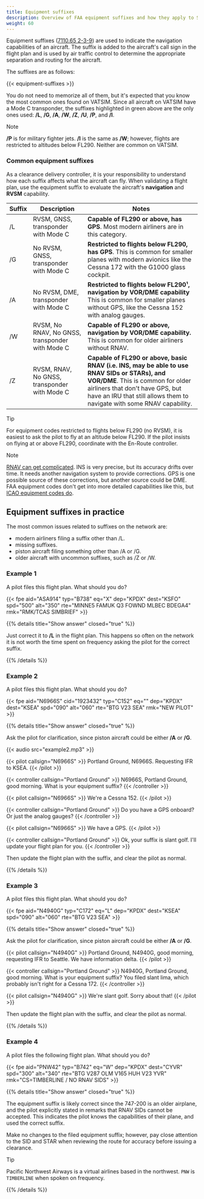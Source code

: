 ```yaml
---
title: Equipment suffixes
description: Overview of FAA equipment suffixes and how they apply to S1 tasks.
weight: 60
---
```


<!-- markdownlint-disable MD028 -->
Equipment suffixes ([7110.65 2-3-9](https://www.faa.gov/air_traffic/publications/atpubs/atc_html/chap2_section_3.html#$paragraph2-3-9)) are used to indicate the navigation capabilities of an aircraft. The suffix is added to the aircraft's call sign in the flight plan and is used by air traffic control to determine the appropriate separation and routing for the aircraft.

The suffixes are as follows:

<!-- The table is raw HTML, so moved to a shortcode to prevent markdownlint errors
and problems with prettier auto-formatting of the file. -->
{{< equipment-suffixes >}}

You do not need to memorize all of them, but it's expected that you know the most common ones found on VATSIM. Since all aircraft on VATSIM have a Mode C transponder, the suffixes highlighted in green above are the only ones used: **/L**, **/G**, **/A**, **/W**, **/Z**, **/U**, **/P**, and **/I**.

> [!NOTE]
> **/P** is for military fighter jets. **/I** is the same as **/W**; however, flights are restricted to altitudes below FL290. Neither are common on VATSIM.

### Common equipment suffixes

As a clearance delivery controller, it is your responsibility to understand how each suffix affects what the aircraft can fly. When validating a flight plan, use the equipment suffix to evaluate the aircraft's **navigation** and **RVSM** capability.

| Suffix | Description                                     | Notes                                                                                                                                                                                                                                           |
| ------ | ----------------------------------------------- | ----------------------------------------------------------------------------------------------------------------------------------------------------------------------------------------------------------------------------------------------- |
| /L     | RVSM, GNSS, transponder with Mode C             | **Capable of FL290 or above, has GPS**. Most modern airliners are in this category.                                                                                                                                                             |
| /G     | No RVSM, GNSS, transponder with Mode C          | **Restricted to flights below FL290, has GPS**. This is common for smaller planes with modern avionics like the Cessna 172 with the G1000 glass cockpit.                                                                                        |
| /A     | No RVSM, DME, transponder with Mode C           | **Restricted to flights below FL290¹, navigation by VOR/DME capability** This is common for smaller planes without GPS, like the Cessna 152 with analog gauges.                                                                                 |
| /W     | RVSM, No RNAV, No GNSS, transponder with Mode C | **Capable of FL290 or above, navigation by VOR/DME capability.** This is common for older airliners without RNAV.                                                                                                                               |
| /Z     | RVSM, RNAV, No GNSS, transponder with Mode C    | **Capable of FL290 or above, basic RNAV (i.e. INS, may be able to use RNAV SIDs or STARs), and VOR/DME**. This is common for older airliners that don't have GPS, but have an IRU that still allows them to navigate with some RNAV capability. |

> [!TIP]
> For equipment codes restricted to flights below FL290 (no RVSM), it is easiest to ask the pilot to fly at an altitude below FL290. If the pilot insists on flying at or above FL290, coordinate with the En-Route controller.

> [!NOTE]
> [RNAV can get complicated](https://www.faa.gov/air_traffic/publications/atpubs/aim_html/chap1_section_2.html). INS is very precise, but its accuracy drifts over time. It needs another navigation system to provide corrections. GPS is one possible source of these corrections, but another source could be DME. FAA equipment codes don't get into more detailed capabilities like this, but [ICAO equipment codes do](https://en.wikipedia.org/wiki/Equipment_codes).

## Equipment suffixes in practice

The most common issues related to suffixes on the network are:

- modern airliners filing a suffix other than /L.
- missing suffixes.
- piston aircraft filing something other than /A or /G.
- older aircraft with uncommon suffixes, such as /Z or /W.

### Example 1

A pilot files this flight plan. What should you do?

{{< fpe aid="ASA914" typ="B738" eq="X" dep="KPDX" dest="KSFO" spd="500" alt="350" rte="MINNE5 FAMUK Q3 FOWND MLBEC BDEGA4" rmk="RMK/TCAS SIMBRIEF" >}}

{{% details title="Show answer" closed="true" %}}

Just correct it to **/L** in the flight plan. This happens so often on the network it is not worth the time spent on frequency asking the pilot for the correct suffix.

{{% /details %}}

### Example 2

A pilot files this flight plan. What should you do?

{{< fpe aid="N6966S" cid="1923432" typ="C152" eq="" dep="KPDX" dest="KSEA" spd="090" alt="060" rte="BTG V23 SEA" rmk="NEW PILOT" >}}

{{% details title="Show answer" closed="true" %}}

Ask the pilot for clarification, since piston aircraft could be either **/A** or **/G**.

{{< audio src="example2.mp3" >}}

{{< pilot callsign="N6966S" >}}
Portland Ground, N6966S. Requesting IFR to KSEA.
{{< /pilot >}}

{{< controller callsign="Portland Ground" >}}
N6966S, Portland Ground, good morning. What is your equipment suffix?
{{< /controller >}}

{{< pilot callsign="N6966S" >}}
We're a Cessna 152.
{{< /pilot >}}

{{< controller callsign="Portland Ground" >}}
Do you have a GPS onboard? Or just the analog gauges?
{{< /controller >}}

{{< pilot callsign="N6966S" >}}
We have a GPS.
{{< /pilot >}}

{{< controller callsign="Portland Ground" >}}
Ok, your suffix is slant golf. I'll update your flight plan for you.
{{< /controller >}}

Then update the flight plan with the suffix, and clear the pilot as normal.

{{% /details %}}

### Example 3

A pilot files this flight plan. What should you do?

{{< fpe aid="N4940G" typ="C172" eq="L" dep="KPDX" dest="KSEA" spd="090" alt="060" rte="BTG V23 SEA" >}}

{{% details title="Show answer" closed="true" %}}

Ask the pilot for clarification, since piston aircraft could be either **/A** or **/G**.

{{< pilot callsign="N4940G" >}}
Portland Ground, N4940G, good morning, requesting IFR to Seattle. We have information delta.
{{< /pilot >}}

{{< controller callsign="Portland Ground" >}}
N4940G, Portland Ground, good morning. What is your equipment suffix? You filed slant lima, which probably isn't right for a Cessna 172.
{{< /controller >}}

{{< pilot callsign="N4940G" >}}
We're slant golf. Sorry about that!
{{< /pilot >}}

Then update the flight plan with the suffix, and clear the pilot as normal.

{{% /details %}}

### Example 4

A pilot files the following flight plan. What should you do?

{{< fpe aid="PNW42" typ="B742" eq="W" dep="KPDX" dest="CYVR" spd="300" alt="340" rte="BTG V287 OLM V165 HUH V23 YVR" rmk="CS=TIMBERLINE / NO RNAV SIDS" >}}

{{% details title="Show answer" closed="true" %}}

The equipment suffix is likely correct since the 747-200 is an older airplane, and the pilot explicitly stated in remarks that RNAV SIDs cannot be accepted. This indicates the pilot knows the capabilities of their plane, and used the correct suffix.

Make no changes to the filed equipment suffix; however, pay close attention to the SID and STAR when reviewing the route for accuracy before issuing a clearance.

> [!TIP]
> Pacific Northwest Airways is a virtual airlines based in the northwest. `PNW` is `TIMBERLINE` when spoken on frequency.

{{% /details %}}
